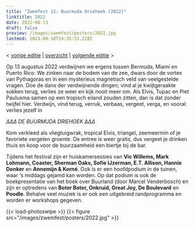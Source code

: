 ```yaml
---
title: "Zwemfest 12: Buurmuda Driehoek (2022)"
linktitle: 2022
date: 2022-08-13
draft: false
preview: /images/zwemfest/posters/2022.jpg
lastmod: 2023-08-18T19:35:53.228Z
---
```

< [vorige editie](/zwemfest/2021) | [overzicht](/zwemfest) | [volgende editie](/zwemfest/2023/) >    

Op 13 augustus 2022 verdwijnen we ergens tussen Bermuda, Miami en Puerto Rico: We zinken naar de bodem van de zee, dwars door de vortex van Pythagoras en in een mysterieus magnetisch veld van veelgestelde vragen. Doe de dans der verdwijnende dingen; vind al je kwijtgeraakte sokken terug, verlies ze weer en kijk nooit meer om. Als Elvis, Tupac en Piet Paulusma samen op een tropisch eiland zouden zitten, dan is dat zonder twijfel hier. Verdwijn, vind terug, verruk, verbaas, vergeet, verga, en vooral: verlies jezelf in

*∆∆∆ DE BUURMUDA DRIEHOEK ∆∆∆*

Kom verkleed als vliegtuigwrak, tropical Elvis, triangel, zeemeermin of je favoriete vergeten groente. De entree is weer gratis, dus vergeet je drinken thuis en koop voor de buurzaamheid een biertje bij de bar.

Tijdens het festival zijn er huiskamersessies van **Vic Willems, Mark Lohmann, Coaster, Sherman Oaks, Sofie IJzerman, E.T. Allison, Hannie Donker** en **Annemijn & Korné**. Ook is er een hoofdpodium in de tuinen, waar ‘s middags gejamd kan worden. Op dat podium is ook de boekpresentatie van het boek over Buurland (door Marcel Venderbosch) en zijn er optredens van **Boter Boter, Onkruid, Great Joy, De Boulevard** en **Poodle**. Behalve veel muziek is er ook een uitgebreid randprogramma en worden er workshops gegeven.

{{< load-photoswipe >}}
{{< figure src="/images/zwemfest/posters/2022.jpg"  >}}
